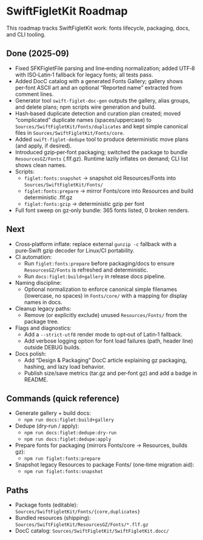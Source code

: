 # SwiftFigletKit Roadmap

This roadmap tracks SwiftFigletKit work: fonts lifecycle, packaging, docs, and CLI tooling.

## Done (2025‑09)

- Fixed SFKFigletFile parsing and line‑ending normalization; added UTF‑8 with ISO‑Latin‑1 fallback for legacy fonts; all tests pass.
- Added DocC catalog with a generated Fonts Gallery; gallery shows per‑font ASCII art and an optional “Reported name” extracted from comment lines.
- Generator tool `swift-figlet-doc-gen` outputs the gallery, alias groups, and delete plans; npm scripts wire generation and build.
- Hash‑based duplicate detection and curation plan created; moved “complicated” duplicate names (spaces/uppercase) to `Sources/SwiftFigletKit/Fonts/duplicates` and kept simple canonical files in `Sources/SwiftFigletKit/Fonts/core`.
- Added `swift-figlet-dedupe` tool to produce deterministic move plans (and apply, if desired).
- Introduced gzip‑per‑font packaging; switched the package to bundle `ResourcesGZ/Fonts` (.flf.gz). Runtime lazily inflates on demand; CLI list shows clean names.
- Scripts:
  - `figlet:fonts:snapshot` → snapshot old Resources/Fonts into `Sources/SwiftFigletKit/Fonts/`
  - `figlet:fonts:prepare` → mirror Fonts/core into Resources and build deterministic .flf.gz
  - `figlet:fonts:gzip` → deterministic gzip per font
- Full font sweep on gz‑only bundle: 365 fonts listed, 0 broken renders.

## Next

- Cross‑platform inflate: replace external `gunzip -c` fallback with a pure‑Swift gzip decoder for Linux/CI portability.
- CI automation:
  - Run `figlet:fonts:prepare` before packaging/docs to ensure `ResourcesGZ/Fonts` is refreshed and deterministic.
  - Run `docs:figlet:build+gallery` in release docs pipeline.
- Naming discipline:
  - Optional normalization to enforce canonical simple filenames (lowercase, no spaces) in `Fonts/core/` with a mapping for display names in docs.
- Cleanup legacy paths:
  - Remove (or explicitly exclude) unused `Resources/Fonts/` from the package tree.
- Flags and diagnostics:
  - Add a `--strict-utf8` render mode to opt‑out of Latin‑1 fallback.
  - Add verbose logging option for font load failures (path, header line) outside DEBUG builds.
- Docs polish:
  - Add “Design & Packaging” DocC article explaining gz packaging, hashing, and lazy load behavior.
  - Publish size/save metrics (tar.gz and per‑font gz) and add a badge in README.

## Commands (quick reference)

- Generate gallery + build docs:
  - `npm run docs:figlet:build+gallery`
- Dedupe (dry‑run / apply):
  - `npm run docs:figlet:dedupe:dry-run`
  - `npm run docs:figlet:dedupe:apply`
- Prepare fonts for packaging (mirrors Fonts/core → Resources, builds gz):
  - `npm run figlet:fonts:prepare`
- Snapshot legacy Resources to package Fonts/ (one‑time migration aid):
  - `npm run figlet:fonts:snapshot`

## Paths

- Package fonts (editable): `Sources/SwiftFigletKit/Fonts/{core,duplicates}`
- Bundled resources (shipping): `Sources/SwiftFigletKit/ResourcesGZ/Fonts/*.flf.gz`
- DocC catalog: `Sources/SwiftFigletKit/SwiftFigletKit.docc/`

